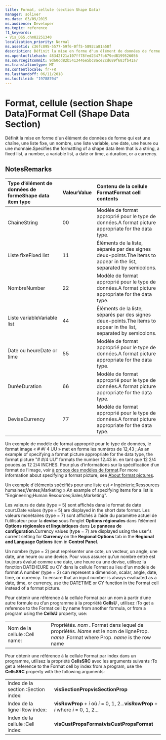 ```yaml
---
title: Format, cellule (section Shape Data)
manager: soliver
ms.date: 03/09/2015
ms.audience: Developer
ms.topic: reference
f1_keywords:
- Vis_DSS.chm82251340
localization_priority: Normal
ms.assetid: c36fc895-5577-59f6-0ff5-5892ca81a58f
description: Définit la mise en forme d'un élément de données de forme qui est une chaîne, une liste fixe, un nombre, une liste variable, une date, une heure ou une monnaie.
ms.openlocfilehash: 48342f21a107ff78fed2347fb679ed8199526056
ms.sourcegitcommit: 9d60cd82b5413446e5bc8ace2cd689f683fb41a7
ms.translationtype: MT
ms.contentlocale: fr-FR
ms.lasthandoff: 06/11/2018
ms.locfileid: "19788704"
---
```

# <a name="format-cell-shape-data-section"></a><span data-ttu-id="9b9fe-103">Format, cellule (section Shape Data)</span><span class="sxs-lookup"><span data-stu-id="9b9fe-103">Format Cell (Shape Data Section)</span></span>

<span data-ttu-id="9b9fe-104">Définit la mise en forme d'un élément de données de forme qui est une chaîne, une liste fixe, un nombre, une liste variable, une date, une heure ou une monnaie.</span><span class="sxs-lookup"><span data-stu-id="9b9fe-104">Specifies the formatting of a shape data item that is a string, a fixed list, a number, a variable list, a date or time, a duration, or a currency.</span></span>
  
## <a name="remarks"></a><span data-ttu-id="9b9fe-105">Notes</span><span class="sxs-lookup"><span data-stu-id="9b9fe-105">Remarks</span></span>

|<span data-ttu-id="9b9fe-106">**Type d’élément de données de forme**</span><span class="sxs-lookup"><span data-stu-id="9b9fe-106">**Shape data item type**</span></span>|<span data-ttu-id="9b9fe-107">**Valeur**</span><span class="sxs-lookup"><span data-stu-id="9b9fe-107">**Value**</span></span>|<span data-ttu-id="9b9fe-108">**Contenu de la cellule Format**</span><span class="sxs-lookup"><span data-stu-id="9b9fe-108">**Format cell contents**</span></span>|
|:-----|:-----|:-----|
| <span data-ttu-id="9b9fe-109">Chaîne</span><span class="sxs-lookup"><span data-stu-id="9b9fe-109">String</span></span>  <br/> | <span data-ttu-id="9b9fe-110">0</span><span class="sxs-lookup"><span data-stu-id="9b9fe-110">0</span></span>  <br/> | <span data-ttu-id="9b9fe-111">Modèle de format approprié pour le type de données.</span><span class="sxs-lookup"><span data-stu-id="9b9fe-111">A format picture appropriate for the data type.</span></span>  <br/> |
| <span data-ttu-id="9b9fe-112">Liste fixe</span><span class="sxs-lookup"><span data-stu-id="9b9fe-112">Fixed list</span></span>  <br/> | <span data-ttu-id="9b9fe-113">1</span><span class="sxs-lookup"><span data-stu-id="9b9fe-113">1</span></span>  <br/> | <span data-ttu-id="9b9fe-114">Éléments de la liste, séparés par des signes deux-points.</span><span class="sxs-lookup"><span data-stu-id="9b9fe-114">The items to appear in the list, separated by semicolons.</span></span>  <br/> |
| <span data-ttu-id="9b9fe-115">Nombre</span><span class="sxs-lookup"><span data-stu-id="9b9fe-115">Number</span></span>  <br/> | <span data-ttu-id="9b9fe-116">2</span><span class="sxs-lookup"><span data-stu-id="9b9fe-116">2</span></span>  <br/> | <span data-ttu-id="9b9fe-117">Modèle de format approprié pour le type de données.</span><span class="sxs-lookup"><span data-stu-id="9b9fe-117">A format picture appropriate for the data type.</span></span>  <br/> |
| <span data-ttu-id="9b9fe-118">Liste variable</span><span class="sxs-lookup"><span data-stu-id="9b9fe-118">Variable list</span></span>  <br/> | <span data-ttu-id="9b9fe-119">4</span><span class="sxs-lookup"><span data-stu-id="9b9fe-119">4</span></span>  <br/> | <span data-ttu-id="9b9fe-120">Éléments de la liste, séparés par des signes deux-points.</span><span class="sxs-lookup"><span data-stu-id="9b9fe-120">The items to appear in the list, separated by semicolons.</span></span>  <br/> |
| <span data-ttu-id="9b9fe-121">Date ou heure</span><span class="sxs-lookup"><span data-stu-id="9b9fe-121">Date or time</span></span>  <br/> | <span data-ttu-id="9b9fe-122">5</span><span class="sxs-lookup"><span data-stu-id="9b9fe-122">5</span></span>  <br/> | <span data-ttu-id="9b9fe-123">Modèle de format approprié pour le type de données.</span><span class="sxs-lookup"><span data-stu-id="9b9fe-123">A format picture appropriate for the data type.</span></span>  <br/> |
| <span data-ttu-id="9b9fe-124">Durée</span><span class="sxs-lookup"><span data-stu-id="9b9fe-124">Duration</span></span>  <br/> | <span data-ttu-id="9b9fe-125">6</span><span class="sxs-lookup"><span data-stu-id="9b9fe-125">6</span></span>  <br/> | <span data-ttu-id="9b9fe-126">Modèle de format approprié pour le type de données.</span><span class="sxs-lookup"><span data-stu-id="9b9fe-126">A format picture appropriate for the data type.</span></span>  <br/> |
| <span data-ttu-id="9b9fe-127">Devise</span><span class="sxs-lookup"><span data-stu-id="9b9fe-127">Currency</span></span>  <br/> | <span data-ttu-id="9b9fe-128">7</span><span class="sxs-lookup"><span data-stu-id="9b9fe-128">7</span></span>  <br/> | <span data-ttu-id="9b9fe-129">Modèle de format approprié pour le type de données.</span><span class="sxs-lookup"><span data-stu-id="9b9fe-129">A format picture appropriate for the data type.</span></span>  <br/> |
   
<span data-ttu-id="9b9fe-130">Un exemple de modèle de format approprié pour le type de données, le format image « # #/ 4 UU » met en forme les numéros de 12,43 ;.</span><span class="sxs-lookup"><span data-stu-id="9b9fe-130">As an example of specifying a format picture appropriate for the data type, the format picture "# #/4 UU" formats the number 12.43 in.</span></span> <span data-ttu-id="9b9fe-131">en tant que 12 2/4 pouces.</span><span class="sxs-lookup"><span data-stu-id="9b9fe-131">as 12 2/4 INCHES.</span></span> <span data-ttu-id="9b9fe-132">Pour plus d’informations sur la spécification d’un format de l’image, voir [à propos des modèles de format](about-format-pictures.md).</span><span class="sxs-lookup"><span data-stu-id="9b9fe-132">For more information about specifying a format picture, see [About format pictures](about-format-pictures.md).</span></span>
  
<span data-ttu-id="9b9fe-133">Un exemple d'éléments spécifiés pour une liste est « Ingénierie;Ressources humaines;Ventes;Marketing ».</span><span class="sxs-lookup"><span data-stu-id="9b9fe-133">An example of specifying items for a list is "Engineering;Human Resources;Sales;Marketing".</span></span>
  
<span data-ttu-id="9b9fe-134">Les valeurs de date (type = 5) sont affichés dans le format de date court.</span><span class="sxs-lookup"><span data-stu-id="9b9fe-134">Date values (type = 5) are displayed in the short date format.</span></span> <span data-ttu-id="9b9fe-135">Les valeurs monétaires (type = 7) sont affichés à l’aide du paramètre actuel de l’utilisateur pour la **devise** sous l’onglet **Options régionales** dans l’élément **Options régionales et linguistiques** dans **Le panneau de configuration**.</span><span class="sxs-lookup"><span data-stu-id="9b9fe-135">Currency values (type = 7) are displayed using the user's current setting for **Currency** on the **Regional Options** tab in the **Regional and Language Options** item in **Control Panel**.</span></span>
  
<span data-ttu-id="9b9fe-p103">Un nombre (type = 2) peut représenter une cote, un vecteur, un angle, une date, une heure ou une devise. Pour vous assurer qu'un nombre entré est toujours évalué comme une date, une heure ou une devise, utilisez la fonction DATEHEURE ou CY dans la cellule Format au lieu d'un modèle de format.</span><span class="sxs-lookup"><span data-stu-id="9b9fe-p103">A number (type = 2) can represent a dimension, scalar, angle, date, time, or currency. To ensure that an input number is always evaluated as a date, time, or currency, use the DATETIME or CY function in the Format cell instead of a format picture.</span></span>
  
<span data-ttu-id="9b9fe-138">Pour obtenir une référence à la cellule Format par un nom à partir d’une autre formule ou d’un programme à la propriété **CellsU** , utilisez :</span><span class="sxs-lookup"><span data-stu-id="9b9fe-138">To get a reference to the Format cell by name from another formula, or from a program using the **CellsU** property, use:</span></span> 
  
|||
|:-----|:-----|
| <span data-ttu-id="9b9fe-139">Nom de la cellule :</span><span class="sxs-lookup"><span data-stu-id="9b9fe-139">Cell name:</span></span>  <br/> | <span data-ttu-id="9b9fe-140">Propriétés.  *nom* . Format dans lequel de propriétés.  *Name* est le nom de ligne</span><span class="sxs-lookup"><span data-stu-id="9b9fe-140">Prop.  *name*  .Format            where Prop.  *name*  is the row name</span></span>  <br/> |
   
<span data-ttu-id="9b9fe-141">Pour obtenir une référence à la cellule Format par index dans un programme, utilisez la propriété **CellsSRC** avec les arguments suivants :</span><span class="sxs-lookup"><span data-stu-id="9b9fe-141">To get a reference to the Format cell by index from a program, use the **CellsSRC** property with the following arguments:</span></span> 
  
|||
|:-----|:-----|
| <span data-ttu-id="9b9fe-142">Index de la section :</span><span class="sxs-lookup"><span data-stu-id="9b9fe-142">Section index:</span></span>  <br/> |<span data-ttu-id="9b9fe-143">**visSectionProp**</span><span class="sxs-lookup"><span data-stu-id="9b9fe-143">**visSectionProp**</span></span> <br/> |
| <span data-ttu-id="9b9fe-144">Index de la ligne :</span><span class="sxs-lookup"><span data-stu-id="9b9fe-144">Row index:</span></span>  <br/> |<span data-ttu-id="9b9fe-145">**visRowProp** +  *i* où *i* = 0, 1, 2...</span><span class="sxs-lookup"><span data-stu-id="9b9fe-145">**visRowProp** +  *i*            where  *i*  = 0, 1, 2...</span></span>  <br/> |
| <span data-ttu-id="9b9fe-146">Index de la cellule :</span><span class="sxs-lookup"><span data-stu-id="9b9fe-146">Cell index:</span></span>  <br/> |<span data-ttu-id="9b9fe-147">**visCustPropsFormat**</span><span class="sxs-lookup"><span data-stu-id="9b9fe-147">**visCustPropsFormat**</span></span> <br/> |
   

